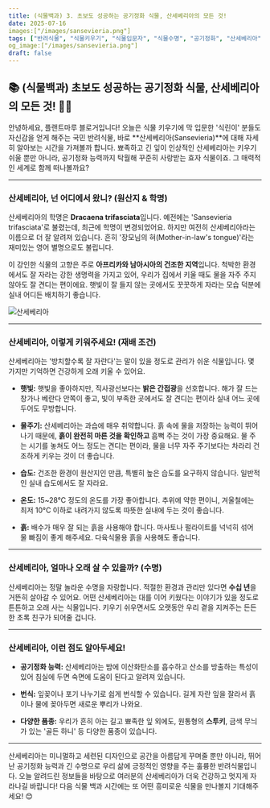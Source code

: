 ```yaml
---
title: (식물백과) 3. 초보도 성공하는 공기정화 식물, 산세베리아의 모든 것! 
date: 2025-07-16
images:["/images/sansevieria.png"]
tags: ["반려식물", "식물키우기", "식물입문자", "식물수명", "공기정화", "산세베리아"]
og_image:["/images/sansevieria.png"]
draft: false
---
```


## 📚 (식물백과) 초보도 성공하는 공기정화 식물, 산세베리아의 모든 것! 🌵💚

안녕하세요, 플랜트마루 블로거입니다! 오늘은 식물 키우기에 막 입문한 '식린이' 분들도 자신감을 얻게 해주는 국민 반려식물, 바로 **산세베리아(Sansevieria)**에 대해 자세히 알아보는 시간을 가져볼까 합니다. 뾰족하고 긴 잎이 인상적인 산세베리아는 키우기 쉬울 뿐만 아니라, 공기정화 능력까지 탁월해 꾸준히 사랑받는 효자 식물이죠. 그 매력적인 세계로 함께 떠나볼까요?

---

### 산세베리아, 넌 어디에서 왔니? (원산지 & 학명)

산세베리아의 학명은 **Dracaena trifasciata**입니다. 예전에는 'Sansevieria trifasciata'로 불렸는데, 최근에 학명이 변경되었어요. 하지만 여전히 산세베리아라는 이름으로 더 잘 알려져 있습니다. 흔히 '장모님의 혀(Mother-in-law's tongue)'라는 재미있는 영어 별명으로도 불립니다.

이 강인한 식물의 고향은 주로 **아프리카와 남아시아의 건조한 지역**입니다. 척박한 환경에서도 잘 자라는 강한 생명력을 가지고 있어, 우리가 집에서 키울 때도 물을 자주 주지 않아도 잘 견디는 편이에요. 햇빛이 잘 들지 않는 곳에서도 꿋꿋하게 자라는 모습 덕분에 실내 어디든 배치하기 좋습니다.

![산세베리아](/images/sansevieria.png)

---

### 산세베리아, 이렇게 키워주세요! (재배 조건)

산세베리아는 '방치할수록 잘 자란다'는 말이 있을 정도로 관리가 쉬운 식물입니다. 몇 가지만 기억하면 건강하게 오래 키울 수 있어요.

- **햇빛:** 햇빛을 좋아하지만, 직사광선보다는 **밝은 간접광**을 선호합니다. 해가 잘 드는 창가나 베란다 안쪽이 좋고, 빛이 부족한 곳에서도 잘 견디는 편이라 실내 어느 곳에 두어도 무방합니다.
    
- **물주기:** 산세베리아는 과습에 매우 취약합니다. 흙 속에 물을 저장하는 능력이 뛰어나기 때문에, **흙이 완전히 마른 것을 확인하고** 흠뻑 주는 것이 가장 중요해요. 물 주는 시기를 놓쳐도 어느 정도는 견디는 편이라, 물을 너무 자주 주기보다는 차라리 건조하게 키우는 것이 더 좋습니다.
    
- **습도:** 건조한 환경이 원산지인 만큼, 특별히 높은 습도를 요구하지 않습니다. 일반적인 실내 습도에서도 잘 자라요.
    
- **온도:** 15~28°C 정도의 온도를 가장 좋아합니다. 추위에 약한 편이니, 겨울철에는 최저 10°C 이하로 내려가지 않도록 따뜻한 실내에 두는 것이 좋습니다.
    
- **흙:** 배수가 매우 잘 되는 흙을 사용해야 합니다. 마사토나 펄라이트를 넉넉히 섞어 물 빠짐이 좋게 해주세요. 다육식물용 흙을 사용해도 좋습니다.
    

---

### 산세베리아, 얼마나 오래 살 수 있을까? (수명)

산세베리아는 정말 놀라운 수명을 자랑합니다. 적절한 환경과 관리만 있다면 **수십 년**을 거뜬히 살아갈 수 있어요. 어떤 산세베리아는 대를 이어 키웠다는 이야기가 있을 정도로 튼튼하고 오래 사는 식물입니다. 키우기 쉬우면서도 오랫동안 우리 곁을 지켜주는 든든한 초록 친구가 되어줄 겁니다.

---

### 산세베리아, 이런 점도 알아두세요!

- **공기정화 능력:** 산세베리아는 밤에 이산화탄소를 흡수하고 산소를 방출하는 특성이 있어 침실에 두면 숙면에 도움이 된다고 알려져 있습니다.
    
- **번식:** 잎꽂이나 포기 나누기로 쉽게 번식할 수 있습니다. 길게 자란 잎을 잘라서 흙이나 물에 꽂아두면 새로운 뿌리가 나와요.
    
- **다양한 품종:** 우리가 흔히 아는 길고 뾰족한 잎 외에도, 원통형의 **스투키**, 금색 무늬가 있는 '골든 하니' 등 다양한 품종이 있습니다.
    

---

산세베리아는 미니멀하고 세련된 디자인으로 공간을 아름답게 꾸며줄 뿐만 아니라, 뛰어난 공기정화 능력과 긴 수명으로 우리 삶에 긍정적인 영향을 주는 훌륭한 반려식물입니다. 오늘 알려드린 정보들을 바탕으로 여러분의 산세베리아가 더욱 건강하고 멋지게 자라나길 바랍니다! 다음 식물 백과 시간에는 또 어떤 흥미로운 식물을 만나볼지 기대해주세요! 😊